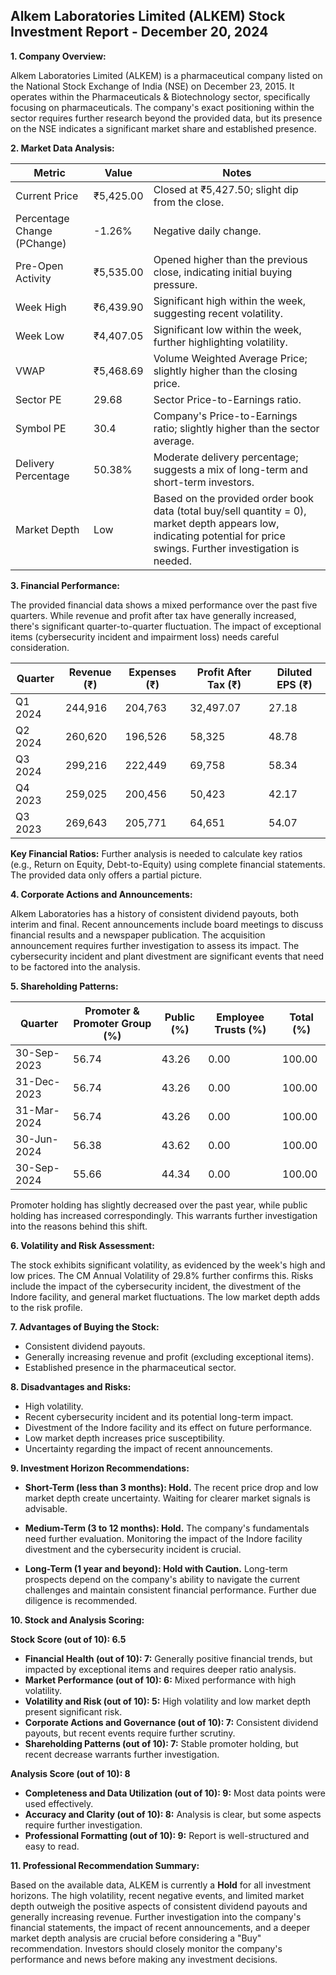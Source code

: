 ## Alkem Laboratories Limited (ALKEM) Stock Investment Report - December 20, 2024

**1. Company Overview:**

Alkem Laboratories Limited (ALKEM) is a pharmaceutical company listed on the National Stock Exchange of India (NSE) on December 23, 2015.  It operates within the Pharmaceuticals & Biotechnology sector, specifically focusing on pharmaceuticals.  The company's exact positioning within the sector requires further research beyond the provided data, but its presence on the NSE indicates a significant market share and established presence.

**2. Market Data Analysis:**

| Metric                     | Value          | Notes                                                              |
|-----------------------------|-----------------|----------------------------------------------------------------------|
| Current Price               | ₹5,425.00       | Closed at ₹5,427.50; slight dip from the close.                     |
| Percentage Change (PChange) | -1.26%          | Negative daily change.                                                |
| Pre-Open Activity          | ₹5,535.00       | Opened higher than the previous close, indicating initial buying pressure.|
| Week High                    | ₹6,439.90       | Significant high within the week, suggesting recent volatility.       |
| Week Low                     | ₹4,407.05       | Significant low within the week, further highlighting volatility.     |
| VWAP                        | ₹5,468.69       | Volume Weighted Average Price; slightly higher than the closing price.|
| Sector PE                   | 29.68           | Sector Price-to-Earnings ratio.                                      |
| Symbol PE                   | 30.4            | Company's Price-to-Earnings ratio; slightly higher than the sector average.|
| Delivery Percentage         | 50.38%          | Moderate delivery percentage; suggests a mix of long-term and short-term investors.|
| Market Depth                | Low              | Based on the provided order book data (total buy/sell quantity = 0), market depth appears low, indicating potential for price swings.  Further investigation is needed. |


**3. Financial Performance:**

The provided financial data shows a mixed performance over the past five quarters.  While revenue and profit after tax have generally increased, there's significant quarter-to-quarter fluctuation.  The impact of exceptional items (cybersecurity incident and impairment loss) needs careful consideration.

| Quarter      | Revenue (₹) | Expenses (₹) | Profit After Tax (₹) | Diluted EPS (₹) |
|--------------|-------------|-------------|----------------------|-----------------|
| Q1 2024      | 244,916     | 204,763     | 32,497.07            | 27.18            |
| Q2 2024      | 260,620     | 196,526     | 58,325              | 48.78            |
| Q3 2024      | 299,216     | 222,449     | 69,758              | 58.34            |
| Q4 2023      | 259,025     | 200,456     | 50,423              | 42.17            |
| Q3 2023      | 269,643     | 205,771     | 64,651              | 54.07            |


**Key Financial Ratios:**  Further analysis is needed to calculate key ratios (e.g., Return on Equity, Debt-to-Equity) using complete financial statements.  The provided data only offers a partial picture.

**4. Corporate Actions and Announcements:**

Alkem Laboratories has a history of consistent dividend payouts, both interim and final.  Recent announcements include board meetings to discuss financial results and a newspaper publication.  The acquisition announcement requires further investigation to assess its impact.  The cybersecurity incident and plant divestment are significant events that need to be factored into the analysis.

**5. Shareholding Patterns:**

| Quarter      | Promoter & Promoter Group (%) | Public (%) | Employee Trusts (%) | Total (%) |
|--------------|-----------------------------|------------|--------------------|-----------|
| 30-Sep-2023  | 56.74                        | 43.26      | 0.00               | 100.00    |
| 31-Dec-2023  | 56.74                        | 43.26      | 0.00               | 100.00    |
| 31-Mar-2024  | 56.74                        | 43.26      | 0.00               | 100.00    |
| 30-Jun-2024  | 56.38                        | 43.62      | 0.00               | 100.00    |
| 30-Sep-2024  | 55.66                        | 44.34      | 0.00               | 100.00    |

Promoter holding has slightly decreased over the past year, while public holding has increased correspondingly. This warrants further investigation into the reasons behind this shift.

**6. Volatility and Risk Assessment:**

The stock exhibits significant volatility, as evidenced by the week's high and low prices.  The CM Annual Volatility of 29.8% further confirms this.  Risks include the impact of the cybersecurity incident, the divestment of the Indore facility, and general market fluctuations.  The low market depth adds to the risk profile.

**7. Advantages of Buying the Stock:**

* Consistent dividend payouts.
* Generally increasing revenue and profit (excluding exceptional items).
* Established presence in the pharmaceutical sector.

**8. Disadvantages and Risks:**

* High volatility.
* Recent cybersecurity incident and its potential long-term impact.
* Divestment of the Indore facility and its effect on future performance.
* Low market depth increases price susceptibility.
* Uncertainty regarding the impact of recent announcements.


**9. Investment Horizon Recommendations:**

* **Short-Term (less than 3 months): Hold.** The recent price drop and low market depth create uncertainty.  Waiting for clearer market signals is advisable.

* **Medium-Term (3 to 12 months): Hold.**  The company's fundamentals need further evaluation.  Monitoring the impact of the Indore facility divestment and the cybersecurity incident is crucial.

* **Long-Term (1 year and beyond): Hold with Caution.**  Long-term prospects depend on the company's ability to navigate the current challenges and maintain consistent financial performance.  Further due diligence is recommended.


**10. Stock and Analysis Scoring:**

**Stock Score (out of 10): 6.5**

* **Financial Health (out of 10): 7:**  Generally positive financial trends, but impacted by exceptional items and requires deeper ratio analysis.
* **Market Performance (out of 10): 6:**  Mixed performance with high volatility.
* **Volatility and Risk (out of 10): 5:**  High volatility and low market depth present significant risk.
* **Corporate Actions and Governance (out of 10): 7:**  Consistent dividend payouts, but recent events require further scrutiny.
* **Shareholding Patterns (out of 10): 7:**  Stable promoter holding, but recent decrease warrants further investigation.

**Analysis Score (out of 10): 8**

* **Completeness and Data Utilization (out of 10): 9:**  Most data points were used effectively.
* **Accuracy and Clarity (out of 10): 8:**  Analysis is clear, but some aspects require further investigation.
* **Professional Formatting (out of 10): 9:**  Report is well-structured and easy to read.


**11. Professional Recommendation Summary:**

Based on the available data, ALKEM is currently a **Hold** for all investment horizons.  The high volatility, recent negative events, and limited market depth outweigh the positive aspects of consistent dividend payouts and generally increasing revenue.  Further investigation into the company's financial statements, the impact of recent announcements, and a deeper market depth analysis are crucial before considering a "Buy" recommendation.  Investors should closely monitor the company's performance and news before making any investment decisions.
